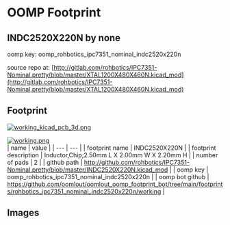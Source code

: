 # OOMP Footprint  
## INDC2520X220N  by none  
  
oomp key: oomp_rohbotics_ipc7351_nominal_indc2520x220n  
  
source repo at: [http://gitlab.com/rohbotics/IPC7351-Nominal.pretty/blob/master/XTAL1200X480X460N.kicad_mod](http://gitlab.com/rohbotics/IPC7351-Nominal.pretty/blob/master/XTAL1200X480X460N.kicad_mod)  
## Footprint  
  
[![working_kicad_pcb_3d.png](working_kicad_pcb_3d_600.png)](working_kicad_pcb_3d.png)  
  
[![working.png](working_600.png)](working.png)  
| name | value | 
| --- | --- | 
| footprint name | INDC2520X220N | 
| footprint description | Inductor,Chip;2.50mm L X 2.00mm W X 2.20mm H | 
| number of pads | 2 | 
| github path | http://github.com/rohbotics/IPC7351-Nominal.pretty/blob/master/INDC2520X220N.kicad_mod | 
| oomp key | oomp_rohbotics_ipc7351_nominal_indc2520x220n | 
| oomp bot github | https://github.com/oomlout/oomlout_oomp_footprint_bot/tree/main/footprints/rohbotics_ipc7351_nominal_indc2520x220n/working | 
## Images  
